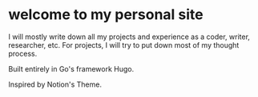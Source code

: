 # welcome to my personal site

I will mostly write down all my projects and experience as a coder, writer, researcher, etc.
For projects, I will try to put down most of my thought process. 

Built entirely in Go's framework Hugo. 

Inspired by Notion's Theme.
